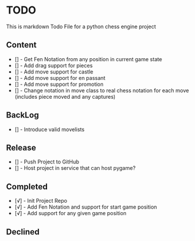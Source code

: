 <!-- Option + v => √  === completed task -->
<!-- Option + 1 => ¡  === in-progress task -->
<!-- Option + 5 = ∞   === declined task -->

# TODO

This is markdown Todo File for a python chess engine project

## Content

- [] - Get Fen Notation from any position in current game state
- [] - Add drag support for pieces
- [] - Add move support for castle
- [] - Add move support for en passant
- [] - Add move support for promotion
- [] - Change notation in move class to real chess notation for each move (includes piece moved and any captures)

## BackLog

- [] - Introduce valid movelists

## Release

- [] - Push Project to GitHub
- [] - Host project in service that can host pygame?

## Completed

- [√] - Init Project Repo
- [√] - Add Fen Notation and support for start game position
- [√] - Add support for any given game position

## Declined
